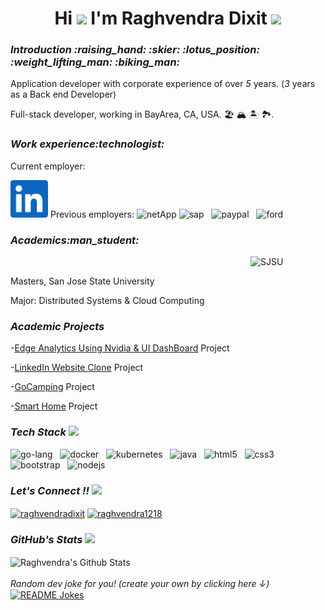 
<h1 align="center">Hi <img src="https://github.com/raghvendra1218/raghvendra1218/blob/main/Gifs/Hi.gif" width="35"> I'm Raghvendra Dixit <img src="https://github.com/raghvendra1218/raghvendra1218/blob/main/Gifs/smartyemoji.gif" width="35"></h1>
<h3><i>Introduction :raising_hand: :skier: :lotus_position: :weight_lifting_man: :biking_man:</h3></i>
Application developer with corporate experience of over <em>5</em> years. (<em>3</em> years as a Back end Developer)

Full-stack developer, working in BayArea, CA, USA. :beach_umbrella: :mountain_snow: :desert_island: :national_park:.

<h3><i>Work experience:technologist:</h3></i>
Current employer:
  
<a><img src="https://github.com/raghvendra1218/raghvendra1218/blob/main/svg/linkedin-logo.svg" alt="linkedin" width="60" height="60"/></a>
Previous employers:
<a><img src="https://github.com/raghvendra1218/raghvendra1218/blob/main/svg/icons8-netapp.svg" alt="netApp" width="60" height="60"/></a>
<a><img src="https://github.com/raghvendra1218/raghvendra1218/blob/main/svg/icons8-sap.svg" alt="sap" width="60" height="60"/></a> &nbsp;
<a><img src="https://github.com/raghvendra1218/raghvendra1218/blob/main/svg/icons8-paypal.svg" alt="paypal" width="60" height="60"/></a> &nbsp;
<a><img src="https://github.com/raghvendra1218/raghvendra1218/blob/main/svg/icons8-ford.svg" alt="ford" width="60" height="60"/></a> &nbsp;


<h3><i>Academics:man_student:</h3></i>

<a><img align = right src="https://github.com/raghvendra1218/raghvendra1218/blob/main/svg/san_jose_state_spartans_logo_mascot_20002877.png" alt="SJSU" width="120" height="250"></a> &nbsp;

Masters, San Jose State University

Major: Distributed Systems & Cloud Computing

<h3><i>Academic Projects</h3></i>

-[Edge Analytics Using Nvidia & UI DashBoard](https://github.com/raghvendra1218/edge-analytics-dashboard) Project

-[LinkedIn Website Clone](https://github.com/raghvendra1218/LinkedIn-group-8-CMPE273) Project

-[GoCamping](https://github.com/raghvendra1218/GoCamping) Project

-[Smart Home](https://github.com/raghvendra1218/SmartHome) Project

<h3><i>Tech Stack <img src="https://github.com/raghvendra1218/raghvendra1218/blob/main/Gifs/codeloop.gif" width="35"/></i></h3>
<p>
<a><img src="https://github.com/raghvendra1218/raghvendra1218/blob/main/svg/golang-svgrepo-com.svg" alt="go-lang" width="60" height="60"/></a> &nbsp;
<a><img src="https://github.com/raghvendra1218/raghvendra1218/blob/main/svg/docker-icon-svgrepo-com.svg" alt="docker" width="60" height="60"/></a> &nbsp;
<a><img src="https://github.com/raghvendra1218/raghvendra1218/blob/main/svg/kubernetes-svgrepo-com.svg" alt="kubernetes" width="60" height="60"/></a> &nbsp;
<a><img src="https://github.com/raghvendra1218/raghvendra1218/blob/main/svg/java-svgrepo-com.svg" alt="java" width="60" height="60"/></a> &nbsp;
<a><img src="https://github.com/raghvendra1218/raghvendra1218/blob/main/svg/html5-original-wordmark.svg" alt="html5" width="60" height="60"/></a> &nbsp; 
<a><img src="https://github.com/raghvendra1218/raghvendra1218/blob/main/svg/css3-original-wordmark.svg" alt="css3" width="60" height="60"/> </a> &nbsp;
<a><img src="https://github.com/raghvendra1218/raghvendra1218/blob/main/svg/bootstrap-plain-wordmark.svg" alt="bootstrap" width="60" height="60"/></a> &nbsp; 
<a><img src="https://github.com/raghvendra1218/raghvendra1218/blob/main/svg/nodejs-original-wordmark.svg" alt="nodejs" width="60" height="60"/></a> &nbsp; 
</p>

<h3><i>Let's Connect !!
<img src="https://github.com/raghvendra1218/raghvendra1218/blob/main/Gifs/handshake.gif" width="100" />
</i></h3>
<p align="left">
<a href="https://www.linkedin.com/in/raghvendradixit" target="blank"><img align="center" src="https://external-content.duckduckgo.com/iu/?u=https%3A%2F%2Fcdn.freebiesupply.com%2Flogos%2Flarge%2F2x%2Flinkedin-icon-logo-png-transparent.png&f=1&nofb=1" alt="raghvendradixit" width="50" /></a>
<a href="https://leetcode.com/raghvendra1218" target="blank"><img align="center" src="https://github.com/raghvendra1218/raghvendra1218/blob/main/Gifs/leetcode.gif" alt="raghvendra1218" width="50"/></a>
</p>

<h3><i>GitHub's Stats <img src="https://github.com/raghvendra1218/raghvendra1218/blob/main/Gifs/stats.gif" width="35"/></i></h3>

<img align="center" src="https://github-readme-stats.vercel.app/api?username=raghvendra1218&include_all_commits=true&count_private=true&show_icons=true&line_height=20&title_color=7A7ADB&icon_color=2234AE&text_color=D3D3D3&bg_color=0,000000,130F40" alt="Raghvendra's Github Stats">
<br></br>
<i>Random dev joke for you! (create your own by clicking here ↓)</i><br>
<a href="https://readme-jokes.vercel.app"><img align="center" src="https://readme-jokes.vercel.app/api?bgColor=%23073b4c&textColor=%2306d6a0&aColor=%2306d6a0&borderColor=%2306d6a0" alt="README Jokes"></a>
</p>
